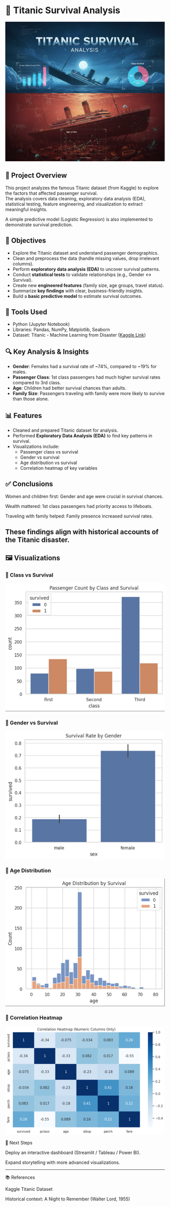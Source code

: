 # 🚢 Titanic Survival Analysis

![Titanic Analysis](https://github.com/Salmaraafat/Titanic-Survival-Analysis/raw/main/Visualization/Titanic%20Analysis.png)

## 📌 Project Overview

This project analyzes the famous Titanic dataset (from Kaggle) to explore the factors that affected passenger survival.  
The analysis covers data cleaning, exploratory data analysis (EDA), statistical testing, feature engineering, and visualization to extract meaningful insights.

A simple predictive model (Logistic Regression) is also implemented to demonstrate survival prediction.

## 🎯 Objectives

- Explore the Titanic dataset and understand passenger demographics.
- Clean and preprocess the data (handle missing values, drop irrelevant columns).
- Perform **exploratory data analysis (EDA)** to uncover survival patterns.
- Conduct **statistical tests** to validate relationships (e.g., Gender ↔ Survival).
- Create new **engineered features** (family size, age groups, travel status).
- Summarize **key findings** with clear, business-friendly insights.
- Build a **basic predictive model** to estimate survival outcomes.

## 🧰 Tools Used

- Python (Jupyter Notebook)
- Libraries: Pandas, NumPy, Matplotlib, Seaborn
- Dataset: Titanic - Machine Learning from Disaster ([Kaggle Link](https://www.kaggle.com/competitions/titanic))

## 🔍 Key Analysis & Insights

- **Gender**: Females had a survival rate of ~74%, compared to ~19% for males.  
- **Passenger Class**: 1st class passengers had much higher survival rates compared to 3rd class.  
- **Age**: Children had better survival chances than adults.  
- **Family Size**: Passengers traveling with family were more likely to survive than those alone.

## 📊 Features

- Cleaned and prepared Titanic dataset for analysis.
- Performed **Exploratory Data Analysis (EDA)** to find key patterns in survival.
- Visualizations include:
  - Passenger class vs survival
  - Gender vs survival
  - Age distribution vs survival
  - Correlation heatmap of key variables
    

## ✅ Conclusions

Women and children first: Gender and age were crucial in survival chances.

Wealth mattered: 1st class passengers had priority access to lifeboats.

Traveling with family helped: Family presence increased survival rates.

These findings align with historical accounts of the Titanic disaster.
---
## 🖼️ Visualizations

### 🔹 Class vs Survival
![Class vs Survival](https://raw.githubusercontent.com/Salmaraafat/Titanic-Survival-Analysis/main/Visualization/countplot.png)

### 🔹 Gender vs Survival
![Gender vs Survival](https://raw.githubusercontent.com/Salmaraafat/Titanic-Survival-Analysis/main/Visualization/barplot.png)

### 🔹 Age Distribution
![Age Distribution](https://raw.githubusercontent.com/Salmaraafat/Titanic-Survival-Analysis/main/Visualization/histplot.png)

### 🔹 Correlation Heatmap
![Heatmap](https://raw.githubusercontent.com/Salmaraafat/Titanic-Survival-Analysis/main/Visualization/heatmap.png)


🚀 Next Steps

Deploy an interactive dashboard (Streamlit / Tableau / Power BI).

Expand storytelling with more advanced visualizations.

---
📚 References

Kaggle Titanic Dataset

Historical context: A Night to Remember (Walter Lord, 1955)


